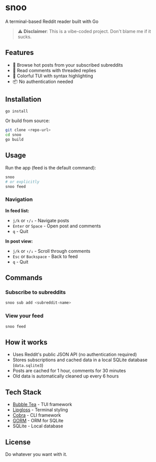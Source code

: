 # snoo

A terminal-based Reddit reader built with Go

> ⚠️ **Disclaimer**: This is a vibe-coded project. Don't blame me if it sucks.

## Features

- 📱 Browse hot posts from your subscribed subreddits
- 💬 Read comments with threaded replies
- 🎨 Colorful TUI with syntax highlighting
- 📦 No authentication needed

## Installation

```bash
go install
```

Or build from source:

```bash
git clone <repo-url>
cd snoo
go build
```

## Usage

Run the app (feed is the default command):

```bash
snoo
# or explicitly
snoo feed
```

### Navigation

**In feed list:**
- `j/k` or `↑/↓` - Navigate posts
- `Enter` or `Space` - Open post and comments
- `q` - Quit

**In post view:**
- `j/k` or `↑/↓` - Scroll through comments
- `Esc` or `Backspace` - Back to feed
- `q` - Quit

## Commands

### Subscribe to subreddits

```bash
snoo sub add <subreddit-name>
```

### View your feed

```bash
snoo feed
```

## How it works

- Uses Reddit's public JSON API (no authentication required)
- Stores subscriptions and cached data in a local SQLite database (`data.sqlite3`)
- Posts are cached for 1 hour, comments for 30 minutes
- Old data is automatically cleaned up every 6 hours

## Tech Stack

- [Bubble Tea](https://github.com/charmbracelet/bubbletea) - TUI framework
- [Lipgloss](https://github.com/charmbracelet/lipgloss) - Terminal styling
- [Cobra](https://github.com/spf13/cobra) - CLI framework
- [GORM](https://gorm.io/) - ORM for SQLite
- SQLite - Local database

## License

Do whatever you want with it.

